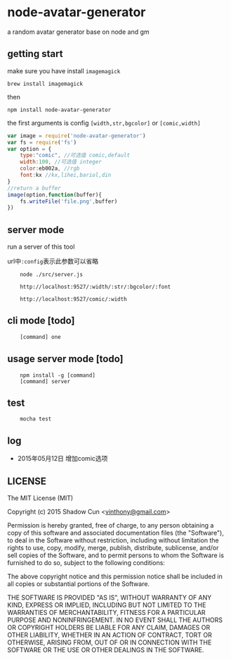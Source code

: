 # node-avatar-generator
a random avatar generator base on node and gm


## getting start
make sure you have install `imagemagick`

```
brew install imagemagick
```

then

```
npm install node-avatar-generator

```
the first arguments is config
`[width,str,bgcolor]`
or
`[comic,width]`
```javascript
var image = require('node-avatar-generator')
var fs = require('fs')
var option = {
	type:"comic", //可选值 comic,default
	width:100, //可选值 integer
	color:eb002a, //rgb
	font:kx //kx,lihei,bariol,din
}
//return a buffer
image(option,function(buffer){
	fs.writeFile('file.png',buffer)	
})
```
## server mode

run a server of this tool

url中`:config`表示此参数可以省略

```
	node ./src/server.js
```

```
	http://localhost:9527/:width/:str/:bgcolor/:font
```

```
	http://localhost:9527/comic/:width
```

## cli mode [todo]

```javascript
	[command] one
```

## usage server mode [todo]

```
	npm install -g [command]
	[command] server
```

## test

```
	mocha test
```

## log

- 2015年05月12日 增加comic选项

## LICENSE

The MIT License (MIT)

Copyright (c) 2015 Shadow Cun <[vinthony@gmail.com](vinthony@gmail.com)>

Permission is hereby granted, free of charge, to any person obtaining a copy
of this software and associated documentation files (the "Software"), to deal
in the Software without restriction, including without limitation the rights
to use, copy, modify, merge, publish, distribute, sublicense, and/or sell
copies of the Software, and to permit persons to whom the Software is
furnished to do so, subject to the following conditions:

The above copyright notice and this permission notice shall be included in all
copies or substantial portions of the Software.

THE SOFTWARE IS PROVIDED "AS IS", WITHOUT WARRANTY OF ANY KIND, EXPRESS OR
IMPLIED, INCLUDING BUT NOT LIMITED TO THE WARRANTIES OF MERCHANTABILITY,
FITNESS FOR A PARTICULAR PURPOSE AND NONINFRINGEMENT. IN NO EVENT SHALL THE
AUTHORS OR COPYRIGHT HOLDERS BE LIABLE FOR ANY CLAIM, DAMAGES OR OTHER
LIABILITY, WHETHER IN AN ACTION OF CONTRACT, TORT OR OTHERWISE, ARISING FROM,
OUT OF OR IN CONNECTION WITH THE SOFTWARE OR THE USE OR OTHER DEALINGS IN THE
SOFTWARE.

